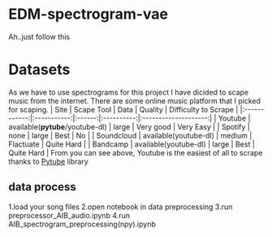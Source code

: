 # EDM-spectrogram-vae
Ah..just follow this


# Datasets
As we have to use spectrograms for this project I have dicided to scape music from the internet.
There are some online music platform that I picked for scaping.
| Site         | Scape Tool  | Data   | Quality    | Difficulty to Scrape |
|:------------:|:-----------:|:------:|:----------:|:--------------------:|
| Youtube      | available(**pytube**/youtube-dl)   | large  | Very good  | Very Easy            |
| Spotify      | none        | large  | Best       | No                   |
| Soundcloud   | available(youtube-dl)   | medium | Flactuate  | Quite Hard           |
| Bandcamp     | available(youtube-dl)   | large  | Best       | Quite Hard           |
From you can see above, Youtube is the easiest of all to scrape thanks to [Pytube](https://github.com/pytube/pytube) library

## data process
1.load your song files
2.open notebook in data preprocessing
3.run preprocessor_AIB_audio.ipynb
4.run AIB_spectrogram_preprocessing(npy).ipynb
